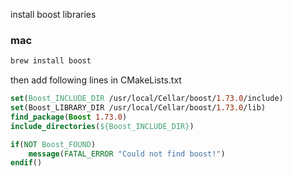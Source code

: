 install boost libraries

### mac

```bash
brew install boost
```

then add following lines in CMakeLists.txt

```CMake
set(Boost_INCLUDE_DIR /usr/local/Cellar/boost/1.73.0/include)
set(Boost_LIBRARY_DIR /usr/local/Cellar/boost/1.73.0/lib)
find_package(Boost 1.73.0)
include_directories(${Boost_INCLUDE_DIR})

if(NOT Boost_FOUND)
    message(FATAL_ERROR "Could not find boost!")
endif()
```

